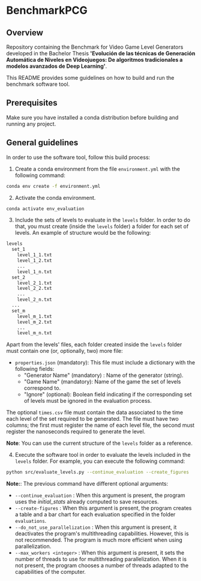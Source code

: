 # BenchmarkPCG

## Overview

Repository containing the Benchmark for Video Game Level Generators developed in the Bachelor Thesis **'Evolución de las técnicas de Generación Automática de Niveles en Videojuegos: De algoritmos tradicionales a modelos avanzados de Deep Learning'**.

This README provides some guidelines on how to build and run the benchmark software tool.

## Prerequisites

Make sure you have installed a conda distribution before building and running any project.

## General guidelines

In order to use the software tool, follow this build process:

1. Create a conda environment from the file `environment.yml` with the following command:

```bash
conda env create -f environment.yml
```

2. Activate the conda environment.

```bash
conda activate env_evaluation
```

3. Include the sets of levels to evaluate in the `levels` folder. In order to do that, you must create (inside the `levels` folder) a folder for each set of levels. An example of structure would be the following:

```bash
levels
  set_1
    level_1_1.txt
    level_1_2.txt
    ...
    level_1_n.txt
  set_2
    level_2_1.txt
    level_2_2.txt
    ...
    level_2_n.txt
  ...
  set_m
    level_m_1.txt
    level_m_2.txt
    ...
    level_m_n.txt
```

Apart from the levels' files, each folder created inside the `levels` folder must contain one (or, optionally, two) more file:

* `properties.json` (mandatory): This file must include a dictionary with the following fields:
  * "Generator Name" (mandatory) : Name of the generator (string).
  * "Game Name" (mandatory): Name of the game the set of levels correspond to.
  * "Ignore" (optional): Boolean field indicating if the corresponding set of levels must be ignored in the evaluation process.
  
The optional `times.csv` file must contain the data associated to the time each level of the set required to be generated. The file must have two columns; the first must register the name of each level file, the second must register the nanoseconds required to generate the level.

**Note**: You can use the current structure of the `levels` folder as a reference.

4. Execute the software tool in order to evaluate the levels included in the `levels` folder. For example, you can execute the following command:

```bash
python src/evaluate_levels.py --continue_evaluation --create_figures
```

**Note:**: The previous command have different optional arguments:
   * `--continue_evaluation` : When this argument is present, the program uses the _initial\_stats_ already computed to save resources.
   * `--create-figures` : When this argument is present, the program creates a table and a bar chart for each evaluation specified in the folder `evaluations`.
   * `--do_not_use_parallelization` : When this argument is present, it deactivates the program's multithreading capabilities. However, this is not recommended. The program is much more efficient when using parallelization.
   * `--max_workers <integer>` : When this argument is present, it sets the number of threads to use for multithreading parallelization. When it is not present, the program chooses a number of threads adapted to the capabilities of the computer.
